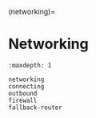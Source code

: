 (networking)=

# Networking

```{toctree}
:maxdepth: 1

networking
connecting
outbound
firewall
fallback-router
```
